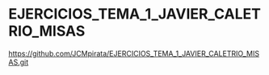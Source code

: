 # EJERCICIOS_TEMA_1_JAVIER_CALETRIO_MISAS
https://github.com/JCMpirata/EJERCICIOS_TEMA_1_JAVIER_CALETRIO_MISAS.git
